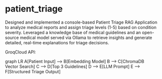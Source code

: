 # patient_triage
Designed and implemented a console-based Patient Triage RAG Application to analyze medical reports and assign triage levels (1-5) based on condition severity. Leveraged a knowledge base of medical guidelines and an open-source medical model served via Ollama to retrieve insights and generate detailed, real-time explanations for triage decisions.


GroqCloud API: <your-groq-api-key>


graph LR
    A[Patient Input] --> B[Embedding Model]
    B --> C[ChromaDB Vector Search]
    C --> D[Top 3 Guidelines]
    D --> E[LLM Prompt]
    E --> F[Structured Triage Output]